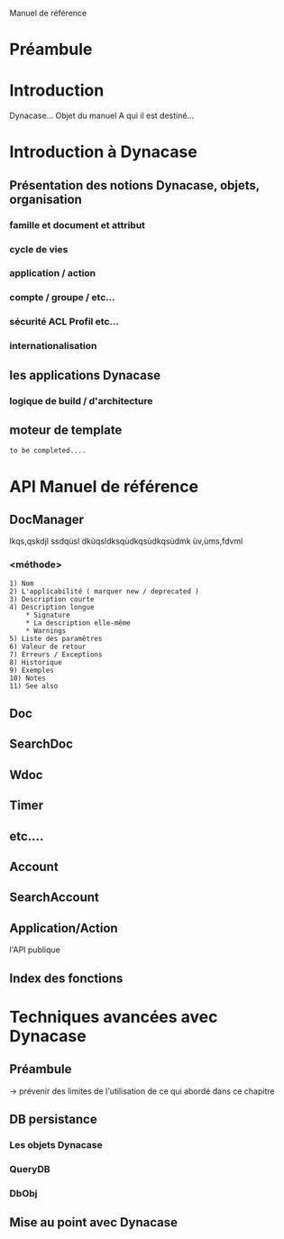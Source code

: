 Manuel de référence

# Préambule
  
  
# Introduction

  Dynacase...
  Objet du manuel
  A qui il est destiné...


# Introduction à Dynacase

## Présentation des notions Dynacase, objets, organisation

### famille et document et attribut

### cycle de vies
### application / action
### compte / groupe / etc...
### sécurité ACL Profil etc...
### internationalisation

## les applications Dynacase

### logique de build / d'architecture

## moteur de template

    to be completed....

# API Manuel de référence


## DocManager

lkqs,qskdjl ssdqùsl dkùqsldksqùdkqsùdkqsùdmk ùv,ùms,fdvml

### &lt;méthode>

    1) Nom  
    2) L'applicabilité ( marquer new / deprecated )
    3) Description courte
    4) Description longue 
        * Signature
	    * La description elle-même
		* Warnings
    5) Liste des paramêtres
    6) Valeur de retour
    7) Erreurs / Exceptions
    8) Historique
    9) Exemples
	10) Notes
	11) See also

## Doc
## SearchDoc
## Wdoc

## Timer
## etc....

## Account
## SearchAccount

## Application/Action 

 l'API publique
  
  ## Index des fonctions


# Techniques avancées avec Dynacase

## Préambule 
   
 -> prévenir des limites de l'utilisation de ce qui abordé dans ce chapitre

## DB persistance
### Les objets Dynacase
### QueryDB
### DbObj


## Mise au point avec Dynacase







